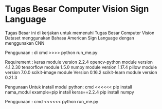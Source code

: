 # Tugas Besar Computer Vision Sign Language

Tugas Besar ini di kerjakan untuk memenuhi Tugas Besar Computer Vision
Dataset menggunakan Bahasa American Sign Language dengan menggunakan CNN

Penggunaan : di cmd >>>> python run_me.py

Requirement :
keras module version 2.2.4
opencv-python module version 4.1.2.30
tensorflow module 1.5.0
numpy module version 1.17.4
pillow module version 7.0.0
scikit-image module Version 0.16.2
scikit-learn module version 0.21.3

Pengunaan Untuk install modul python:
cmd <<<<<< pip install nama_modul  example=pip install keras==2.2.4
                                           pip install numpy

Penggunaan : 
cmd <<<<<< python run_me.py
